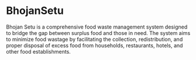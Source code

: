 # BhojanSetu
Bhojan Setu is a comprehensive food waste management system designed to bridge the gap between surplus food and those in need. The system aims to minimize food wastage by facilitating the collection, redistribution, and proper disposal of excess food from households, restaurants, hotels, and other food establishments.

